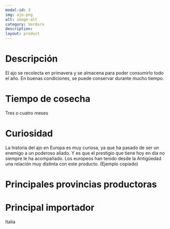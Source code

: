 ```yaml
---
modal-id: 3
img: ajo.png
alt: image-alt
category: Verdura
description:
layout: product
---
```

# Descripción
El ajo se recolecta en primavera y se almacena para poder consumirlo todo el año. En buenas condiciones, se puede conservar durante mucho tiempo.

# Tiempo de cosecha
Tres o cuatro meses

# Curiosidad
La historia del ajo en Europa es muy curiosa, ya que ha pasado de ser un enemigo a un poderoso aliado. Y es que el prestigio que tiene hoy en día no siempre le ha acompañado. Los europeos han tenido desde la Antigüedad una relación muy distinta con este producto. (Ejemplo copiado)

# Principales provincias productoras
<div class="chart"></div>

# Principal importador
Italia
<svg class="import-export" width="960" height="500"></svg>
